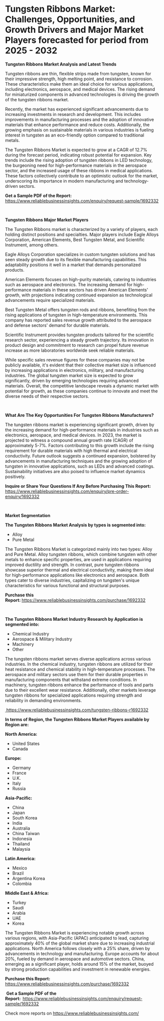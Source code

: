 <p><h1>Tungsten Ribbons Market: Challenges, Opportunities, and Growth Drivers and Major Market Players forecasted for period from 2025 - 2032</h1></p><p><strong>Tungsten Ribbons Market Analysis and Latest Trends</strong></p>
<p><p>Tungsten ribbons are thin, flexible strips made from tungsten, known for their impressive strength, high melting point, and resistance to corrosion. These characteristics make them an ideal choice for various applications, including electronics, aerospace, and medical devices. The rising demand for miniaturized components in advanced technologies is driving the growth of the tungsten ribbons market.</p><p>Recently, the market has experienced significant advancements due to increasing investments in research and development. This includes improvements in manufacturing processes and the adoption of innovative materials that enhance performance and reduce costs. Additionally, the growing emphasis on sustainable materials in various industries is fueling interest in tungsten as an eco-friendly option compared to traditional metals.</p><p>The Tungsten Ribbons Market is expected to grow at a CAGR of 12.7% during the forecast period, indicating robust potential for expansion. Key trends include the rising adoption of tungsten ribbons in LED technology, the burgeoning need for high-performance materials in the aerospace sector, and the increased usage of these ribbons in medical applications. These factors collectively contribute to an optimistic outlook for the market, underscoring its importance in modern manufacturing and technology-driven sectors.</p></p>
<p><strong>Get a Sample PDF of the Report:&nbsp;</strong> <a href="https://www.reliablebusinessinsights.com/enquiry/request-sample/1692332?utm_campaign=2716&utm_medium=2&utm_source=Github&utm_content=ia&utm_term=27032025&utm_id=tungsten-ribbons">https://www.reliablebusinessinsights.com/enquiry/request-sample/1692332</a></p>
<p>&nbsp;</p>
<p><strong>Tungsten Ribbons Major Market Players</strong></p>
<p><p>The Tungsten Ribbons market is characterized by a variety of players, each holding distinct positions and specialties. Major players include Eagle Alloys Corporation, American Elements, Best Tungsten Metal, and Scientific Instrument, among others.</p><p>Eagle Alloys Corporation specializes in custom tungsten solutions and has seen steady growth due to its flexible manufacturing capabilities. This adaptability positions it well in a market that demands personalized products.</p><p>American Elements focuses on high-purity materials, catering to industries such as aerospace and electronics. The increasing demand for high-performance materials in these sectors has driven American Elements' growth, with projections indicating continued expansion as technological advancements require specialized materials.</p><p>Best Tungsten Metal offers tungsten rods and ribbons, benefiting from the rising applications of tungsten in high-temperature environments. This company has reported sales revenue growth attributed to the aerospace and defense sectors' demand for durable materials.</p><p>Scientific Instrument provides tungsten products tailored for the scientific research sector, experiencing a steady growth trajectory. Its innovation in product design and commitment to research can propel future revenue increase as more laboratories worldwide seek reliable materials.</p><p>While specific sales revenue figures for these companies may not be publicly available, it's evident that their collective market size is influenced by increasing applications in electronics, military, and manufacturing industries. The global tungsten market size is expected to grow significantly, driven by emerging technologies requiring advanced materials. Overall, the competitive landscape reveals a dynamic market with potential for growth, as these companies continue to innovate and meet the diverse needs of their respective sectors.</p></p>
<p>&nbsp;</p>
<p><strong>What Are The Key Opportunities For Tungsten Ribbons Manufacturers?</strong></p>
<p><p>The tungsten ribbons market is experiencing significant growth, driven by the increasing demand for high-performance materials in industries such as electronics, aerospace, and medical devices. In 2023, the market is projected to witness a compound annual growth rate (CAGR) of approximately 5-7%. Factors contributing to this growth include the rising requirement for durable materials with high thermal and electrical conductivity. Future outlook suggests a continued expansion, bolstered by advancements in manufacturing techniques and the growing adoption of tungsten in innovative applications, such as LEDs and advanced coatings. Sustainability initiatives are also poised to influence market dynamics positively.</p></p>
<p><strong>Inquire or Share Your Questions If Any Before Purchasing This Report:</strong> <a href="https://www.reliablebusinessinsights.com/enquiry/pre-order-enquiry/1692332?utm_campaign=2716&utm_medium=2&utm_source=Github&utm_content=ia&utm_term=27032025&utm_id=tungsten-ribbons">https://www.reliablebusinessinsights.com/enquiry/pre-order-enquiry/1692332</a></p>
<p>&nbsp;</p>
<p><strong>Market Segmentation</strong></p>
<p><strong>The Tungsten Ribbons Market Analysis by types is segmented into:</strong></p>
<p><ul><li>Alloy</li><li>Pure Metal</li></ul></p>
<p><p>The Tungsten Ribbons Market is categorized mainly into two types: Alloy and Pure Metal. Alloy tungsten ribbons, which combine tungsten with other metals to enhance specific properties, are used in applications requiring improved ductility and strength. In contrast, pure tungsten ribbons showcase superior thermal and electrical conductivity, making them ideal for high-performance applications like electronics and aerospace. Both types cater to diverse industries, capitalizing on tungsten's unique characteristics for various functional and structural purposes.</p></p>
<p><strong>Purchase this Report:&nbsp;</strong><a href="https://www.reliablebusinessinsights.com/purchase/1692332?utm_campaign=2716&utm_medium=2&utm_source=Github&utm_content=ia&utm_term=27032025&utm_id=tungsten-ribbons">https://www.reliablebusinessinsights.com/purchase/1692332</a></p>
<p>&nbsp;</p>
<p><strong>The Tungsten Ribbons Market Industry Research by Application is segmented into:</strong></p>
<p><ul><li>Chemical Industry</li><li>Aerospace & Military Industry</li><li>Machinery</li><li>Other</li></ul></p>
<p><p>The tungsten ribbons market serves diverse applications across various industries. In the chemical industry, tungsten ribbons are utilized for their heat resistance and chemical stability in high-temperature processes. The aerospace and military sectors use them for their durable properties in manufacturing components that withstand extreme conditions. In machinery, tungsten ribbons enhance the performance of tools and parts due to their excellent wear resistance. Additionally, other markets leverage tungsten ribbons for specialized applications requiring strength and reliability in demanding environments.</p></p>
<p><a href="https://www.reliablebusinessinsights.com/tungsten-ribbons-r1692332?utm_campaign=2716&utm_medium=2&utm_source=Github&utm_content=ia&utm_term=27032025&utm_id=tungsten-ribbons">&nbsp;https://www.reliablebusinessinsights.com/tungsten-ribbons-r1692332</a></p>
<p><strong>In terms of Region, the Tungsten Ribbons Market Players available by Region are:</strong></p>
<p>
    <p> <strong> North America: </strong>
        <ul>
            <li>United States</li>
            <li>Canada</li>
        </ul>
        </p> 
    <p> <strong> Europe: </strong>
        <ul>
            <li>Germany</li>
            <li>France</li>
            <li>U.K.</li>
            <li>Italy</li>
            <li>Russia</li>
        </ul>
        </p> 
    <p> <strong> Asia-Pacific: </strong>
        <ul>
            <li>China</li>
            <li>Japan</li>
            <li>South Korea</li>
            <li>India</li>
            <li>Australia</li>
            <li>China Taiwan</li>
            <li>Indonesia</li>
            <li>Thailand</li>
            <li>Malaysia</li>
        </ul>
        </p> 
    <p> <strong> Latin America: </strong>
        <ul>
            <li>Mexico</li>
            <li>Brazil</li>
            <li>Argentina Korea</li>
            <li>Colombia</li>
        </ul>
        </p> 
    <p> <strong> Middle East & Africa: </strong>
        <ul>
            <li>Turkey</li>
            <li>Saudi</li>
            <li>Arabia</li>
            <li>UAE</li>
            <li>Korea</li>
        </ul>
    </p>
    </p>
<p><p>The Tungsten Ribbons Market is experiencing notable growth across various regions, with Asia-Pacific (APAC) anticipated to lead, capturing approximately 40% of the global market share due to increasing industrial applications. North America follows closely with a 25% share, driven by advancements in technology and manufacturing. Europe accounts for about 20%, fueled by demand in aerospace and automotive sectors. China, emerging as a significant player, holds around 15% of the market, buoyed by strong production capabilities and investment in renewable energies.</p></p>
<p><strong>Purchase this Report: </strong><a href="https://www.reliablebusinessinsights.com/purchase/1692332?utm_campaign=2716&utm_medium=2&utm_source=Github&utm_content=ia&utm_term=27032025&utm_id=tungsten-ribbons">https://www.reliablebusinessinsights.com/purchase/1692332</a></p>
<p>&nbsp;<strong>Get a Sample PDF of the Report:&nbsp;&nbsp;</strong><a href="https://www.reliablebusinessinsights.com/enquiry/request-sample/1692332?utm_campaign=2716&utm_medium=2&utm_source=Github&utm_content=ia&utm_term=27032025&utm_id=tungsten-ribbons">https://www.reliablebusinessinsights.com/enquiry/request-sample/1692332</a></p>
<p><strong></strong></p>
<p>Check more reports on <a href="https://www.reliablebusinessinsights.com/?utm_campaign=2716&utm_medium=2&utm_source=Github&utm_content=ia&utm_term=27032025&utm_id=tungsten-ribbons">https://www.reliablebusinessinsights.com/</a></p>